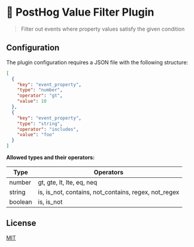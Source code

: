 # 🦔 PostHog Value Filter Plugin

> Filter out events where property values satisfy the given condition

## Configuration

The plugin configuration requires a JSON file with the following structure:

```json
[
  {
    "key": "event_property",
    "type": "number",
    "operator": "gt",
    "value": 10
  },
  {
    "key": "event_property",
    "type": "string",
    "operator": "includes",
    "value": "foo"
  }
]
```

**Allowed types and their operators:**

| Type    | Operators                                            |
| ------- | ---------------------------------------------------- |
| number  | gt, gte, lt, lte, eq, neq                            |
| string  | is, is_not, contains, not_contains, regex, not_regex |
| boolean | is, is_not                                           |

## License

[MIT](LICENSE)
